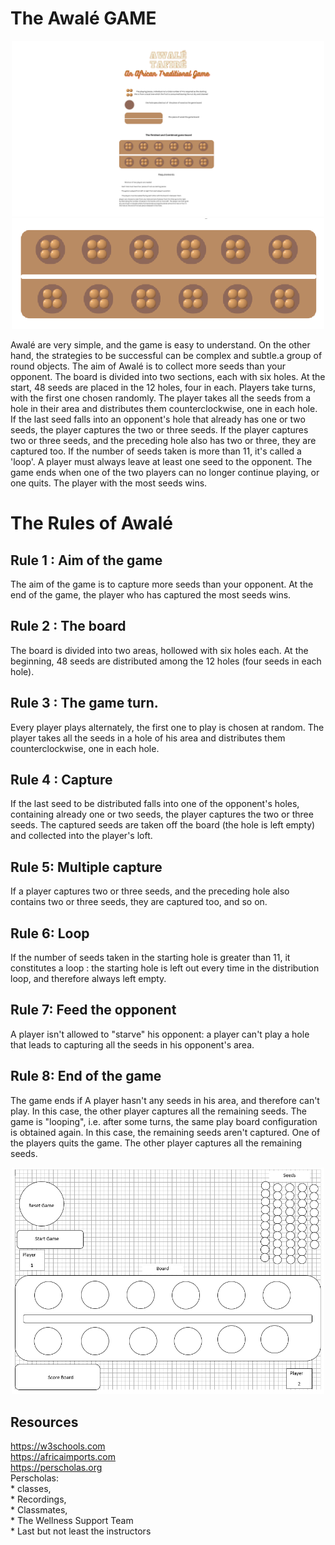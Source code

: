 
# The Awalé GAME 

 <p align="center">
  <img src="AwaleTafire_graph.png" width="500" title="AwaleTafire_graph">
  <img src="AwaleTafire_graphBoard.png" width="500" alt="AwaleTafire_graphBoard">
</p>


Awalé are very simple, and the game is easy to understand. On the other hand, the strategies to be successful can be complex and subtle.a group of round objects. The aim of Awalé is to collect more seeds than your opponent. The board is divided into two sections, each with six holes. At the start, 48 seeds are placed in the 12 holes, four in each. Players take turns, with the first one chosen randomly. The player takes all the seeds from a hole in their area and distributes them counterclockwise, one in each hole. If the last seed falls into an opponent's hole that already has one or two seeds, the player captures the two or three seeds. If the player captures two or three seeds, and the preceding hole also has two or three, they are captured too. If the number of seeds taken is more than 11, it's called a 'loop'. A player must always leave at least one seed to the opponent. The game ends when one of the two players can no longer continue playing, or one quits. The player with the most seeds wins.

# The Rules of Awalé

## Rule 1 : Aim of the game
The aim of the game is to capture more seeds than your opponent. At the end of the game, the player who has captured the most seeds wins.

## Rule 2 : The board
The board is divided into two areas, hollowed with six holes each.
At the beginning, 48 seeds are distributed among the 12 holes (four seeds in each hole).

## Rule 3 : The game turn.
Every player plays alternately, the first one to play is chosen at random.
The player takes all the seeds in a hole of his area and distributes them counterclockwise, one in each hole.

## Rule 4 : Capture
If the last seed to be distributed falls into one of the opponent's holes, containing already one or two seeds, the player captures the two or three seeds. The captured seeds are taken off the board (the hole is left empty) and collected into the player's loft.

## Rule 5: Multiple capture
If a player captures two or three seeds, and the preceding hole also contains two or three seeds, they are captured too, and so on.

## Rule 6: Loop
If the number of seeds taken in the starting hole is greater than 11, it constitutes a loop : the starting hole is left out every time in the distribution loop, and therefore always left empty.

## Rule 7: Feed the opponent
A player isn't allowed to "starve" his opponent:
a player can't play a hole that leads to capturing all the seeds in his opponent's area.

## Rule 8: End of the game
The game ends if A player hasn't any seeds in his area, and therefore can't play. In this case, the other player captures all the remaining seeds.
The game is "looping", i.e. after some turns, the same play board configuration is obtained again.
In this case, the remaining seeds aren't captured.
One of the players quits the game. The other player captures all the remaining seeds.

 <p align="center">
  <img src="WireFrameAwale.png" width="500" title="Wireframe Awale">
</p>

## Resources
https://w3schools.com <br>
https://africaimports.com <br>
https://perscholas.org <br>
Perscholas: <br> * classes,<br> * Recordings,<br> * Classmates, <br> * The Wellness Support Team <br> * Last but not least the instructors <br>
